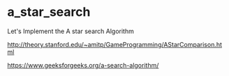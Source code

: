 # a_star_search

Let's Implement the A star search Algorithm

<http://theory.stanford.edu/~amitp/GameProgramming/AStarComparison.html>

<https://www.geeksforgeeks.org/a-search-algorithm/>
